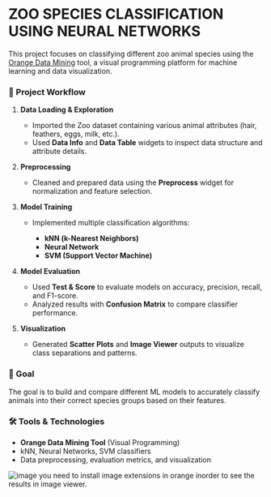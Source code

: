 # ZOO SPECIES CLASSIFICATION USING NEURAL NETWORKS

This project focuses on classifying different zoo animal species using the [Orange Data Mining](https://orangedatamining.com/) tool, a visual programming platform for machine learning and data visualization.

### 📌 Project Workflow

1. **Data Loading & Exploration**

   * Imported the Zoo dataset containing various animal attributes (hair, feathers, eggs, milk, etc.).
   * Used **Data Info** and **Data Table** widgets to inspect data structure and attribute details.

2. **Preprocessing**

   * Cleaned and prepared data using the **Preprocess** widget for normalization and feature selection.

3. **Model Training**

   * Implemented multiple classification algorithms:

     * **kNN (k-Nearest Neighbors)**
     * **Neural Network**
     * **SVM (Support Vector Machine)**

4. **Model Evaluation**

   * Used **Test & Score** to evaluate models on accuracy, precision, recall, and F1-score.
   * Analyzed results with **Confusion Matrix** to compare classifier performance.

5. **Visualization**

   * Generated **Scatter Plots** and **Image Viewer** outputs to visualize class separations and patterns.

### 🎯 Goal

The goal is to build and compare different ML models to accurately classify animals into their correct species groups based on their features.

### 🛠 Tools & Technologies

* **Orange Data Mining Tool** (Visual Programming)
* kNN, Neural Networks, SVM classifiers
* Data preprocessing, evaluation metrics, and visualization

![image](https://github.com/user-attachments/assets/890b5d9d-0d05-4df2-a600-e20400d4cfb1)
you need to install image extensions in orange inorder to see the results in image viewer.
